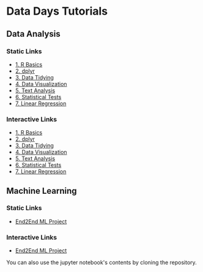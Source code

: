 # Data Days Tutorials

## Data Analysis

### Static Links

* [1. R Basics](https://datadays-content.github.io/Part%201.%20Data%20Analysis/1.%20R%20Basics/R%20Basics.html)
* [2. dplyr](https://datadays-content.github.io/Part%201.%20Data%20Analysis/2.%20dplyr/dplyr.html)
* [3. Data Tidying](https://datadays-content.github.io/Part%201.%20Data%20Analysis/3.%20Data%20Tidying/Data%20Tidying.html)
* [4. Data Visualization](https://datadays-content.github.io/Part%201.%20Data%20Analysis/4.%20Data%20Visualization/Data%20Visualization.html)
* [5. Text Analysis](https://datadays-content.github.io/Part%201.%20Data%20Analysis/5.%20Text%20Analysis/Text%20Analysis.html)
* [6. Statistical Tests](https://datadays-content.github.io/Part%201.%20Data%20Analysis/6.%20Statistical%20Tests/IntroTests.html)
* [7. Linear Regression](https://datadays-content.github.io/Part%201.%20Data%20Analysis/7.%20Linear%20Regression/Linear%20Regression.html)

### Interactive Links

* [1. R Basics](https://dataanalysis-datadayscontent.notebooks.azure.com/j/notebooks/1.%20R%20Basics.ipynb)
* [2. dplyr](https://dataanalysis-datadayscontent.notebooks.azure.com/j/notebooks/2.%20dplyr.ipynb)
* [3. Data Tidying](https://dataanalysis-datadayscontent.notebooks.azure.com/j/notebooks/3.%20Data%20Tidying.ipynb)
* [4. Data Visualization](https://dataanalysis-datadayscontent.notebooks.azure.com/j/notebooks/4.%20Data%20Visualization.ipynb)
* [5. Text Analysis](https://dataanalysis-datadayscontent.notebooks.azure.com/j/notebooks/5.%20Text%20Analysis.ipynb)
* [6. Statistical Tests](https://dataanalysis-datadayscontent.notebooks.azure.com/j/notebooks/6.%20IntroTests.ipynb)
* [7. Linear Regression](https://dataanalysis-datadayscontent.notebooks.azure.com/j/notebooks/7.%20Linear%20Regression.ipynb)

## 

## Machine Learning

### Static Links

* [End2End ML Project](https://github.com/datadays-content/datadays-content.github.io/blob/master/Part%202.%20Machine%20Learning/End2End%20ML%20Project.html)

### Interactive Links

* [End2End ML Project]()


You can also use the jupyter notebook's contents by cloning the repository.
